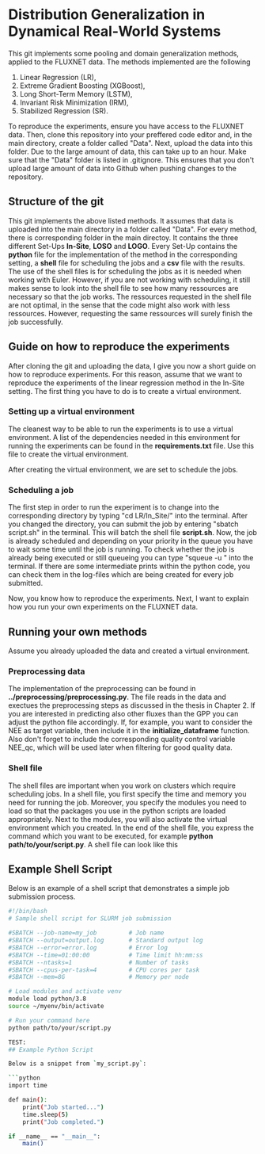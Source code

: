 # Distribution Generalization in Dynamical Real-World Systems
This git implements some pooling and domain generalization methods, applied to the FLUXNET data. The methods implemented are the following
1. Linear Regression (LR),
2. Extreme Gradient Boosting (XGBoost),
3. Long Short-Term Memory (LSTM),
4. Invariant Risk Minimization (IRM),
5. Stabilized Regression (SR).

To reproduce the experiments, ensure you have access to the FLUXNET data. Then, clone this repository into your preffered code editor and, in the main directory, create a folder called "Data". Next, upload the data into this folder. Due to the large amount of data, this can take up to an hour. Make sure that the "Data" folder is listed in .gitignore. This ensures that you don't upload large amount of data into Github when pushing changes to the repository.

## Structure of the git
This git implements the above listed methods. It assumes that data is uploaded into the main directory in a folder called "Data". For every method, there is corresponding folder in the main directoy. It contains the three different Set-Ups **In-Site**, **LOSO** and **LOGO**. Every Set-Up contains the **python** file for the implementation of the method in the corresponding setting, a **shell** file for scheduling the jobs and a **csv**  file with the results. The use of the shell files is for scheduling the jobs as it is needed when working with Euler. However, if you are not working with scheduling, it still makes sense to look into the shell file to see how many ressources are necessary so that the job works. The ressources requested in the shell file are not optimal, in the sense that the code might also work with less ressources. However, requesting the same ressources will surely finish the job successfully.

## Guide on how to reproduce the experiments
After cloning the git and uploading the data, I give you now a short guide on how to reproduce experiments. For this reason, assume that we want to reproduce the experiments of the linear regression method in the In-Site setting.
The first thing you have to do is to create a virtual environment.

### Setting up a virtual environment
The cleanest way to be able to run the experiments is to use a virtual environment. A list of the dependencies needed in this environment for running the experiments can be found in the **requirements.txt** file. Use this file to create the virtual environment.

After creating the virtual environment, we are set to schedule the jobs.

### Scheduling a job
The first step in order to run the experiment is to change into the corresponding directory by typing "cd LR/In_Site/" into the terminal. After you changed the directory, you can submit the job by entering "sbatch script.sh" in the terminal. This will batch the shell file **script.sh**. Now, the job is already scheduled and depending on your priority in the queue you have to wait some time until the job is running. To check whether the job is already being executed or still queueing you can type "squeue -u <username>" into the terminal. If there are some intermediate prints within the python code, you can check them in the log-files which are being created for every job submitted.

Now, you know how to reproduce the experiments. Next, I want to explain how you run your own experiments on the FLUXNET data.

## Running your own methods
Assume you already uploaded the data and created a virtual environment.

### Preprocessing data
The implementation of the preprocessing can be found in **../preprocessing/preprocessing.py**. The file reads in the data and exectues the preprocessing steps as discussed in the thesis in Chapter 2.  If you are interested in predicting also other fluxes than the GPP you can adjust the python file accordingly. If, for example, you want to consider the NEE as target variable, then include it in the **initialize_dataframe** function. Also don't forget to include the corresponding quality control variable NEE_qc, which will be used later when filtering for good quality data.

### Shell file
The shell files are important when you work on clusters which require scheduling jobs. In a shell file, you first specify the time and memory you need for running the job. Moreover, you specify the modules you need to load so that the packages you use in the python scripts are loaded appropriately. Next to the modules, you will also activate the virtual environment which you created. In the end of the shell file, you express the command which you want to be executed, for example **python path/to/your/script.py**. A shell file can look like this
## Example Shell Script

Below is an example of a shell script that demonstrates a simple job submission process.

```sh
#!/bin/bash
# Sample shell script for SLURM job submission

#SBATCH --job-name=my_job         # Job name
#SBATCH --output=output.log       # Standard output log
#SBATCH --error=error.log         # Error log
#SBATCH --time=01:00:00           # Time limit hh:mm:ss
#SBATCH --ntasks=1                # Number of tasks
#SBATCH --cpus-per-task=4         # CPU cores per task
#SBATCH --mem=8G                  # Memory per node

# Load modules and activate venv
module load python/3.8
source ~/myenv/bin/activate

# Run your command here
python path/to/your/script.py

TEST:
## Example Python Script

Below is a snippet from `my_script.py`:

```python
import time

def main():
    print("Job started...")
    time.sleep(5)
    print("Job completed.")

if __name__ == "__main__":
    main()

